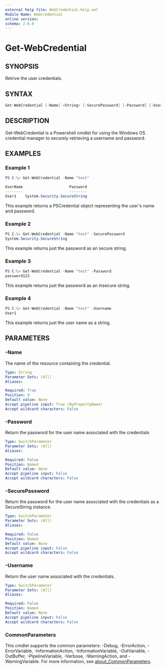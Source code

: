 ```yaml
---
external help file: WebCredential-help.xml
Module Name: WebCredential
online version:
schema: 2.0.0
---
```


# Get-WebCredential

## SYNOPSIS

Retrive the user credentials.

## SYNTAX

```powershell
Get-WebCredential [-Name] <String> [-SecurePassword] [-Password] [-Username] [<CommonParameters>]
```

## DESCRIPTION

Get-WebCredential is a Powershell cmdlet for using the Windows OS
credential manager to securely retrieving a username and password.

## EXAMPLES

### Example 1

```powershell
PS C:\> Get-WebCredential -Name "test"

UserName                     Password
--------                     --------
User1    System.Security.SecureString
```

This example returns a PSCredential object representing the user's name and password.

### Example 2

```powershell
PS C:\> Get-WebCredential -Name "test" -SecurePassword
System.Security.SecureString
```

This example returns just the password as an secure string.

### Example 3

```powershell
PS C:\> Get-WebCredential -Name "test" -Password
password123
```

This example returns just the password as an insecure string.

### Example 4

```powershell
PS C:\> Get-WebCredential -Name "test" -Username
User1
```

This example returns just the user name as a string.

## PARAMETERS

### -Name

The name of the resource containing the credential.

```yaml
Type: String
Parameter Sets: (All)
Aliases:

Required: True
Position: 0
Default value: None
Accept pipeline input: True (ByPropertyName)
Accept wildcard characters: False
```

### -Password

Return the password for the user name associated with the credentials

```yaml
Type: SwitchParameter
Parameter Sets: (All)
Aliases:

Required: False
Position: Named
Default value: None
Accept pipeline input: False
Accept wildcard characters: False
```

### -SecurePassword

Return the password for the user name associated with the credentials
as a SecureString instance.

```yaml
Type: SwitchParameter
Parameter Sets: (All)
Aliases:

Required: False
Position: Named
Default value: None
Accept pipeline input: False
Accept wildcard characters: False
```

### -Username

Return the user name associated with the credentials.

```yaml
Type: SwitchParameter
Parameter Sets: (All)
Aliases:

Required: False
Position: Named
Default value: None
Accept pipeline input: False
Accept wildcard characters: False
```

### CommonParameters

This cmdlet supports the common parameters: -Debug, -ErrorAction, -ErrorVariable, -InformationAction, -InformationVariable, -OutVariable, -OutBuffer, -PipelineVariable, -Verbose, -WarningAction, and -WarningVariable. For more information, see [about_CommonParameters](http://go.microsoft.com/fwlink/?LinkID=113216).
